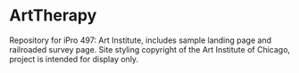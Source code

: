 # ArtTherapy
Repository for iPro 497: Art Institute, includes sample landing page and railroaded survey page. Site styling copyright of the Art Institute of Chicago, project is intended for display only.

